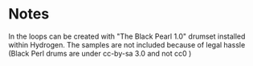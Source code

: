 # Notes
In the loops can be created with "The Black Pearl 1.0" drumset installed within Hydrogen.
The samples are not included because of legal hassle (Black Perl drums are under cc-by-sa 3.0 and not cc0 )
